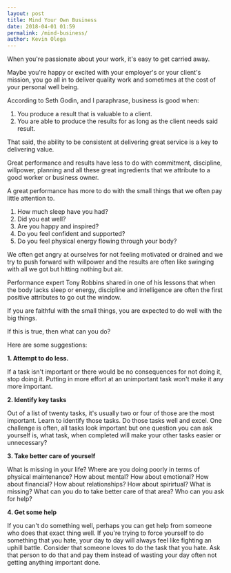 ```yaml
--- 
layout: post 
title: Mind Your Own Business
date: 2018-04-01 01:59
permalink: /mind-business/ 
author: Kevin Olega 
--- 
```


When you're passionate about your work, it's easy to get carried away.

Maybe you're happy or excited with your employer's or your client's mission, you go all in to deliver quality work and sometimes at the cost of your personal well being.

According to Seth Godin, and I paraphrase, business is good when:

1. You produce a result that is valuable to a client.
2. You are able to produce the results for as long as the client needs said result.

That said, the ability to be consistent at delivering great service is a key to delivering value.

Great performance and results have less to do with commitment, discipline, willpower, planning and all these great ingredients that we attribute to a good worker or business owner.

A great performance has more to do with the small things that we often pay little attention to.

1. How much sleep have you had?
2. Did you eat well?
3. Are you happy and inspired?
4. Do you feel confident and supported?
5. Do you feel physical energy flowing through your body?

We often get angry at ourselves for not feeling motivated or drained and we try to push forward with willpower and the results are often like swinging with all we got but hitting nothing but air.

Performance expert Tony Robbins shared in one of his lessons that when the body lacks sleep or energy, discipline and intelligence are often the first positive attributes to go out the window.

If you are faithful with the small things, you are expected to do well with the big things.

If this is true, then what can you do?

Here are some suggestions:

**1. Attempt to do less.**

If a task isn't important or there would be no consequences for not doing it, stop doing it. Putting in more effort at an unimportant task won't make it any more important.

**2. Identify key tasks**

Out of a list of twenty tasks, it's usually two or four of those are the most important. Learn to identify those tasks. Do those tasks well and excel. One challenge is often, all tasks look important but one question you can ask yourself is, what task, when completed will make your other tasks easier or unnecessary?


**3. Take better care of yourself**

What is missing in your life? Where are you doing poorly in terms of physical maintenance? How about mental? How about emotional? How about financial? How about relationships? How about spirirtual? What is missing? What can you do to take better care of that area? Who can you ask for help?

**4. Get some help**

If you can't do something well, perhaps you can get help from someone who does that exact thing well. If you're trying to force yourself to do something that you hate, your day to day will always feel like fighting an uphill battle. Consider that someone loves to do the task that you hate. Ask that person to do that and pay them instead of wasting your day often not getting anything important done.



